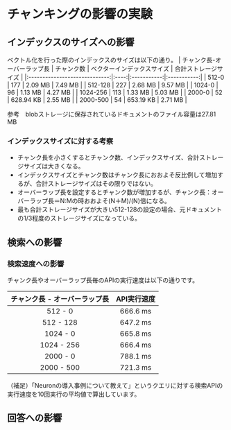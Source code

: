# チャンキングの影響の実験

## インデックスのサイズへの影響
ベクトル化を行った際のインデックスのサイズは以下の通り。
| チャンク長-オーバーラップ長 | チャンク数 | ベクターインデックスサイズ  | 合計ストレージサイズ |
|:-----------------------------:|:----:|:-----------:|:-----------:|
| 512-0               | 177  | 2.09 MB     |  7.49 MB    |
| 512-128             | 227  | 2.68 MB     |  9.57 MB    |
| 1024-0              |  96  | 1.13 MB     |  4.27 MB    |
| 1024-256            | 113  | 1.33 MB     |  5.03 MB    |
| 2000-0              |  52  | 628.94 KB   |  2.55 MB    |
| 2000-500            |  54  | 653.19 KB   |  2.71 MB    |

参考　blobストレージに保存されているドキュメントのファイル容量は27.81 MB 

### インデックスサイズに対する考察
- チャンク長を小さくするとチャンク数、インデックスサイズ、合計ストレージサイズは大きくなる。
- インデックスサイズとチャンク数はチャンク長におおよそ反比例して増加するが、合計ストレージサイズはその限りではない。
- オーバーラップ長を設定するとチャンク数が増加するが、チャンク長：オーバーラップ長＝N:Mの時おおよそ(N＋M)/(N)倍になる。
- 最も合計ストレージサイズが大きい512-128の設定の場合、元ドキュメントの1/3程度のストレージサイズになっている。

## 検索への影響

### 検索速度への影響
チャンク長やオーバーラップ長毎のAPIの実行速度は以下の通りです。

| チャンク長 - オーバーラップ長 | API実行速度 |
|:-----------------------------:|:------------:|
|           512 - 0            |   666.6 ms   |
|         512 - 128            |   647.2 ms   |
|          1024 - 0            |   665.8 ms   |
|        1024 - 256            |   666.4 ms   |
|          2000 - 0            |   788.1 ms   |
|        2000 - 500            |   721.3 ms   |

（補足）「Neuronの導入事例について教えて」というクエリに対する検索APIの実行速度を10回実行の平均値で算出しています。


## 回答への影響





  



